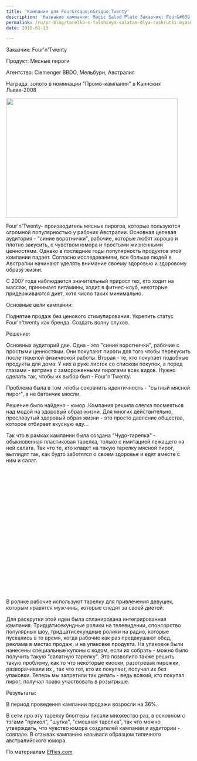 ```yaml
---
title: 'Кампания для Four&rsquo;n&rsquo;Twenty'
description: 'Название кампании: Magic Salad Plate Заказчик: Four&#039;n&#039;Twenty Продукт: Мясные пироги Агентство: Clemenger BBDO, Мельбурн, Австралия Награда: золото в номинации &quot;Промо-кампания&quot; в Каннских Львах-2008'
permalink: /ru/pr-blog/tarelka-s-falshivym-salatom-dlya-raskrutki-myasnykh-pirogov
date: 2010-01-13

---
```


Заказчик: Four'n'Twenty

Продукт: Мясные пироги

Агентство: Clemenger BBDO, Мельбурн, Австралия

Награда: золото в номинации "Промо-кампания" в Каннских Львах-2008

<img src="{{ site.assets }}/upload/magic-salad-plate.jpg" alt="" class="post__img" width="468" height="326">

Four'n'Twenty-  производитель мясных пирогов, которые пользуются огромной популярностью у рабочих Австралии. Основная целевая аудитория - "синие воротнички", рабочие, которые любят хорошо и плотно закусить, с чувством юмора и простыми жизненными ценностями.  Однако в последние годы популярность продуктов этой компании падает. Согласно исследованиям, все больше людей в Австралии начинают уделять внимание своему здоровью и здоровому образу жизни.

С 2007 года наблюдается значительный прирост тех, кто ходит на массаж, принимает витамины, ходит в фитнес-клуб, некоторые придерживаются диет, хотя число таких минимально.

Основные цели кампании:

Поднятие продаж без ценового стимулирования. Укрепить статус Four'n'twenty как бренда. Создать волну слухов.

Решение:

Основных аудиторий две. Одна - это "синие воротнички", рабочие с простыми ценностями. Они покупают пироги для того чтобы перекусить после тяжелой физической работы. Вторая - те, кто покупает подобные продукты для дома. У них в руке листок со списком покупок, а перед глазами - витрина с замороженными пирогами всех видов. Нужно сделать так, чтобы их выбор был - Four'n'Twenty.

Проблема была в том .чтобы сохранить идентичность - "сытный мясной пирог", а не батончик мюсли.

Решение было найдено - юмор. Компания решила слегка посмеяться над модой на здоровый образ жизни. Для многих действительно, пресловутый здоровый образ жизни - это просто давление общества, которое отбирает вкусную еду...

Так что в рамках кампании была создана "Чудо-тарелка" - обыкновенная пластиковая тарелка, только с имитацией лежащего на ней салата. Так что те, кто кладет на такую тарелку мясной пирог, выглядят так, как будто заботятся о своем здоровье и едят вместе с ним и салат.

<object width="560" height="340"><param name="movie" value="http://www.youtube.com/v/CIYC1gLSSq0&hl=ru_RU&fs=1&"></param><param name="allowFullScreen" value="true"></param><param name="allowscriptaccess" value="always"></param><embed src="http://www.youtube.com/v/CIYC1gLSSq0&amp;hl=ru_RU&amp;fs=1&amp;" type="application/x-shockwave-flash" allowscriptaccess="always" allowfullscreen="true" width="560" height="340"></embed></object>

В ролике рабочие используют тарелку для привлечения девушек, которым нравятся мужчины, которые следят за своей диетой.

Для раскрутки этой идеи была спланирована интегрированная кампания. Тридцатисекундные ролики на телевидении, спонсорство популярных шоу, тридцатисекундные ролики на радио, которые пускались в то время, когда рабочие как раз предвкушают обед, реклама в местах продаж, и на упаковке продукта. На упаковке были нанесены специальные купоны с кодом, если их собрать - можно было получить такую "салатную тарелку". Это позволило также решить такую проблему, как то что некоторые киоски, разогревая пирожки, разворачивали их , так что тот, кто их покупает, получал их без упаковки. Теперь мы запретили так делать - ведь всякий, кто покупал пирог, получал право участвовать в розыгрыше.

Результаты:

В период проведения кампании продажи возросли на 36%.

В сети про эту тарелку блоггеры писали множество раз, в основном с тэгами "прикол", "шутка", "смешная тарелка", так что можно утверждать, что чувство юмора создателей кампании и аудитории - совпало. В отзывах кампанию называли образцом типичного австралийского юмора.

По материалам <a href="http://www.effies.com.au/attachments/ce765871-4d95-42a3-a7c6-a0d70759fe04.pdf">Effies.com</a>

